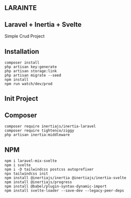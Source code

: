 ## LARAINTE
Laravel + Inertia + Svelte
-------
Simple Crud Project

## Installation
```
composer install
php artisan key:generate
php artisan storage:link
php artisan migrate --seed
npm install
npm run watch/dev/prod
```


## Init Project
## Composer
```
composer require inertiajs/inertia-laravel
composer require tightenco/ziggy
php artisan inertia:middleware

```

## NPM
```
npm i laravel-mix-svelte
npm i svelte
npm i -D tailwindcss postcss autoprefixer
npx tailwindcss init
npm install @inertiajs/inertia @inertiajs/inertia-svelte
npm install @inertiajs/progress
npm install @babel/plugin-syntax-dynamic-import
npm install svelte-loader --save-dev --legacy-peer-deps
```